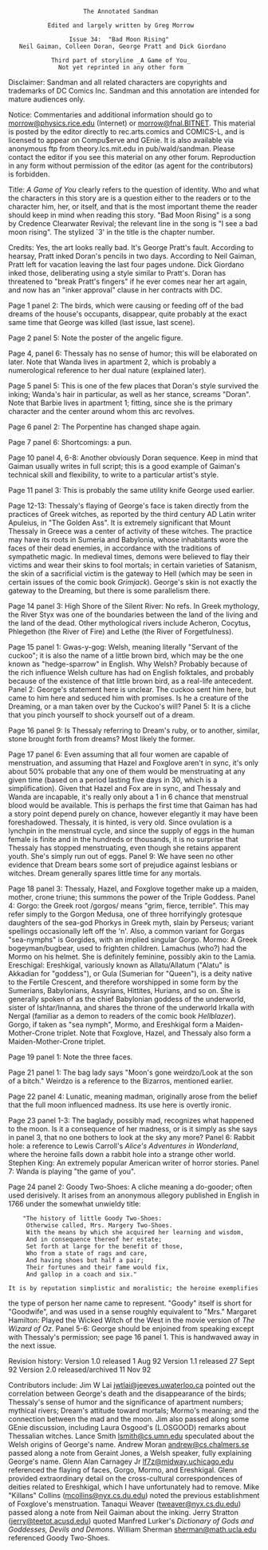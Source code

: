                          The Annotated Sandman

               Edited and largely written by Greg Morrow

                     Issue 34:  "Bad Moon Rising"
       Neil Gaiman, Colleen Doran, George Pratt and Dick Giordano

                Third part of storyline _A Game of You_
                  Not yet reprinted in any other form

Disclaimer:  Sandman and all related characters are copyrights and trademarks
of DC Comics Inc.  Sandman and this annotation are intended for mature
audiences only.

Notice:  Commentaries and additional information should go to
morrow@physics.rice.edu (Internet) or morrow@fnal.BITNET.  This material is
posted by the editor directly to rec.arts.comics and COMICS-L, and is licensed
to appear on Compu$erve and GEnie.  It is also available via anonymous ftp
from theory.lcs.mit.edu in pub/wald/sandman.  Please contact the editor if you
see this material on any other forum.  Reproduction in any form without
permission of the editor (as agent for the contributors) is forbidden.

Title:  _A Game of You_ clearly refers to the question of identity.  Who and
what the characters in this story are is a question either to the readers or to
the character him, her, or itself, and that is the most important theme the
reader should keep in mind when reading this story.
	"Bad Moon Rising" is a song by Credence Clearwater Revival; the
relevant line in the song is "I see a bad moon rising".  The stylized `3' in
the title is the chapter number.

Credits:  Yes, the art looks really bad.  It's George Pratt's fault.  According
to hearsay, Pratt inked Doran's pencils in two days.  According to Neil Gaiman,
Pratt left for vacation leaving the last four pages undone.  Dick Giordano
inked those, deliberating using a style similar to Pratt's.  Doran has
threatened to "break Pratt's fingers" if he ever comes near her art again, and
now has an "inker approval" clause in her contracts with DC.

Page 1 panel 2:  The birds, which were causing or feeding off of the bad dreams
of the house's occupants, disappear, quite probably at the exact same time that
George was killed (last issue, last scene).

Page 2 panel 5:  Note the poster of the angelic figure.

Page 4, panel 6:  Thessaly has no sense of humor; this will be elaborated on
later.  Note that Wanda lives in apartment 2, which is probably a numerological
reference to her dual nature (explained later).

Page 5 panel 5:  This is one of the few places that Doran's style survived the
inking; Wanda's hair in particular, as well as her stance, screams "Doran".
Note that Barbie lives in apartment 1; fitting, since she is the primary
character and the center around whom this arc revolves.

Page 6 panel 2:  The Porpentine has changed shape again.

Page 7 panel 6:  Shortcomings: a pun.

Page 10 panel 4, 6-8:  Another obviously Doran sequence.  Keep in mind that
Gaiman usually writes in full script; this is a good example of Gaiman's
technical skill and flexibility, to write to a particular artist's style.

Page 11 panel 3:  This is probably the same utility knife George used earlier.

Page 12-13:  Thessaly's flaying of George's face is taken directly from the
practices of Greek witches, as reported by the third century AD Latin writer
Apuleius, in "The Golden Ass".  It is extremely significant that Mount
Thessaly in Greece was a center of activity of these witches.
	The practice may have its roots in Sumeria and Babylonia, whose
inhabitants wore the faces of their dead enemies, in accordance with the
traditions of sympathetic magic.
	In medieval times, demons were believed to flay their victims and wear
their skins to fool mortals; in certain varieties of Satanism, the skin of a
sacrificial victim is the gateway to Hell (which may be seen in certain issues
of the comic book _Grimjack_).  George's skin is not exactly the gateway to the
Dreaming, but there is some parallelism there.

Page 14 panel 3:  High Shore of the Silent River:  No refs.  In Greek
mythology, the River Styx was one of the boundaries between the land of the
living and the land of the dead.  Other mythological rivers include Acheron,
Cocytus, Phlegethon (the River of Fire) and Lethe (the River of Forgetfulness).

Page 15 panel 1:  Gwas-y-gog:  Welsh, meaning literally "Servant of the
cuckoo"; it is also the name of a little brown bird, which may be the one known
as "hedge-sparrow" in English.
	Why Welsh?  Probably because of the rich influence Welsh culture has
had on English folktales, and probably because of the existence of that little
brown bird, as a real-life antecedent.
	Panel 2:  George's statement here is unclear.  The cuckoo sent him
here, but came to him here and seduced him with promises.  Is he a creature of
the Dreaming, or a man taken over by the Cuckoo's will?
	Panel 5:  It is a cliche that you pinch yourself to shock yourself out
of a dream.

Page 16 panel 9:  Is Thessaly referring to Dream's ruby, or to another,
similar, stone brought forth from dreams?  Most likely the former.

Page 17 panel 6:  Even assuming that all four women are capable of
menstruation, and assuming that Hazel and Foxglove aren't in sync, it's only
about 50% probable that any one of them would be menstruating at any given
time (based on a period lasting five days in 30, which is a simplification).
Given that Hazel and Fox are in sync, and Thessaly and Wanda are incapable,
it's really only about a 1 in 6 chance that menstrual blood would be available.
This is perhaps the first time that Gaiman has had a story point depend purely
on chance, however elegantly it may have been foreshadowed.
	Thessaly, it is hinted, is very old.  Since ovulation is a lynchpin in
the menstrual cycle, and since the supply of eggs in the human female is finite
and in the hundreds or thousands, it is no surprise that Thessaly has stopped
menstruating, even though she retains apparent youth.  She's simply run out of
eggs.
	Panel 9:  We have seen no other evidence that Dream bears some sort of
prejudice against lesbians or witches.  Dream generally spares little time for
any mortals.

Page 18 panel 3:  Thessaly, Hazel, and Foxglove together make up a maiden,
mother, crone triune; this summons the power of the Triple Goddess.
	Panel 4:  Gorgo:  the Greek root /gorgos/ means "grim, fierce,
terrible".  This may refer simply to the Gorgon Medusa, one of three
horrifyingly grotesque daughters of the sea-god Phorkys in Greek myth,
slain by Perseus; variant spellings occasionally left off the 'n'.
Also, a common variant for Gorgas "sea-nymphs" is Gorgides, with an implied
singular Gorgo.
	Mormo:  A Greek bogeyman/bugbear, used to frighten children.  Lamachus
(who?) had the Mormo on his helmet.  She is definitely feminine, possibly akin
to the Lamia.
	Ereschigal:  Ereshkigal, variously known as Allatu/Allatum ("Alatu" is
Akkadian for "goddess"), or Gula (Sumerian for "Queen"), is a deity native to
the Fertile Crescent, and therefore worshipped in some form by the Sumerians,
Babylonians, Assyrians, Hittites, Hurians, and so on.  She is generally spoken
of as the chief Babylonian goddess of the underworld, sister of Ishtar/Inanna,
and shares the throne of the underworld Irkalla with Nergal (familiar as a
demon to readers of the comic book _Hellblazer_).
	Gorgo, if taken as "sea nymph", Mormo, and Ereshkigal form a Maiden-
Mother-Crone triplet.
	Note that Foxglove, Hazel, and Thessaly also form a Maiden-Mother-Crone
triplet.

Page 19 panel 1:  Note the three faces.

Page 21 panel 1:  The bag lady says "Moon's gone weirdzo/Look at the son of a
bitch."  Weirdzo is a reference to the Bizarros, mentioned earlier.

Page 22 panel 4:  Lunatic, meaning madman, originally arose from the belief
that the full moon influenced madness.  Its use here is overtly ironic.

Page 23 panel 1-3:  The baglady, possibly mad, recognizes what happened to the
moon.  Is it a consequence of her madness, or is it simply as she says in panel
3, that no one bothers to look at the sky any more?
	Panel 6:  Rabbit hole:  a reference to Lewis Carroll's _Alice's
Adventures in Wonderland_, where the heroine falls down a rabbit hole into a
strange other world.  Stephen King:  An extremely popular American writer of
horror stories.
	Panel 7:  Wanda is playing "the game of you".

Page 24 panel 2:  Goody Two-Shoes:  A cliche meaning a do-gooder; often used
derisively.  It arises from an anonymous allegory published in English in 1766
under the somewhat unwieldy title:

        "The history of little Goody Two-Shoes:
         Otherwise called, Mrs. Margery Two-Shoes.
         With the means by which she acquired her learning and wisdom,
         And in consequence thereof her estate;
         Set forth at large for the benefit of those,
         Who from a state of rags and care,
         And having shoes but half a pair;
         Their fortunes and their fame would fix,
         And gallop in a coach and six."

	It is by reputation simplistic and moralistic; the heroine exemplifies
the type of person her name came to represent.  "Goody" itself is short for
"Goodwife", and was used in a sense roughly equivalent to "Mrs."
	Margaret Hamilton:  Played the Wicked Witch of the West in the
movie version of _The Wizard of Oz_.
       	Panel 5-6:  George should be enjoined from speaking except with
Thessaly's permission; see page 16 panel 1.  This is handwaved away in the next
issue.

Revision history:
Version 1.0 released 1 Aug 92
Version 1.1 released 27 Sept 92
Version 2.0 released/archived 11 Nov 92

Contributors include:
	Jim W Lai <jwtlai@jeeves.uwaterloo.ca> pointed out the correlation
between George's death and the disappearance of the birds; Thessaly's sense of
humor and the significance of apartment numbers; mythical rivers; Dream's
attitude toward mortals; Mormo's meaning; and the connection between the mad
and the moon.
	Jim also passed along some GEnie discussion, including Laura Osgood's
(L.OSGOOD) remarks about Thessalian witches.
	Lance Smith <lsmith@cs.umn.edu> speculated about the Welsh origins of
George's name.
	Andrew Moran <andrew@cs.chalmers.se> passed along a note from Geraint
Jones, a Welsh speaker, fully explaining George's name.
	Glenn Alan Carnagey Jr <lf7z@midway.uchicago.edu> referenced the
flaying of faces, Gorgo, Mormo, and Ereshkigal.  Glenn provided extraordinary
detail on the cross-cultural correspondences of deities related to Ereshkigal,
which I have unfortunately had to remove.
	Mike "Killans" Collins (mcollins@nyx.cs.du.edu) noted the previous
establishment of Foxglove's menstruation.
	Tanaqui Weaver (tweaver@nyx.cs.du.edu) passed along a note from Neil
Gaiman about the inking.
	Jerry Stratton (jerry@teetot.acusd.edu) quoted Manfred Lurker's
_Dictionary of Gods and Goddesses, Devils and Demons_.
	William Sherman <sherman@math.ucla.edu> referenced Goody Two-Shoes.
